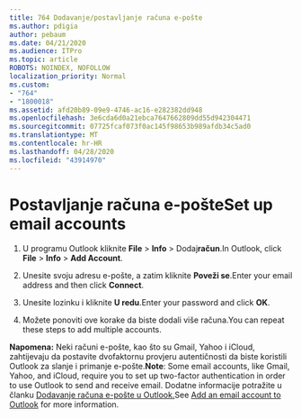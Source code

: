 ```yaml
---
title: 764 Dodavanje/postavljanje računa e-pošte
ms.author: pdigia
author: pebaum
ms.date: 04/21/2020
ms.audience: ITPro
ms.topic: article
ROBOTS: NOINDEX, NOFOLLOW
localization_priority: Normal
ms.custom:
- "764"
- "1800018"
ms.assetid: afd20b89-09e9-4746-ac16-e282382dd948
ms.openlocfilehash: 3e6cda6d0a21ebca7647662809dd55d942304471
ms.sourcegitcommit: 07725fcaf073f0ac145f98653b989afdb34c5ad0
ms.translationtype: MT
ms.contentlocale: hr-HR
ms.lasthandoff: 04/28/2020
ms.locfileid: "43914970"
---
```

# <a name="set-up-email-accounts"></a><span data-ttu-id="b7d7b-102">Postavljanje računa e-pošte</span><span class="sxs-lookup"><span data-stu-id="b7d7b-102">Set up email accounts</span></span>

1. <span data-ttu-id="b7d7b-103">U programu Outlook kliknite **File** > **Info** > Dodaj**račun**.</span><span class="sxs-lookup"><span data-stu-id="b7d7b-103">In Outlook, click **File** > **Info** > **Add Account**.</span></span>

2. <span data-ttu-id="b7d7b-104">Unesite svoju adresu e-pošte, a zatim kliknite **Poveži se**.</span><span class="sxs-lookup"><span data-stu-id="b7d7b-104">Enter your email address and then click **Connect**.</span></span>

3. <span data-ttu-id="b7d7b-105">Unesite lozinku i kliknite **U redu**.</span><span class="sxs-lookup"><span data-stu-id="b7d7b-105">Enter your password and click **OK**.</span></span>

4. <span data-ttu-id="b7d7b-106">Možete ponoviti ove korake da biste dodali više računa.</span><span class="sxs-lookup"><span data-stu-id="b7d7b-106">You can repeat these steps to add multiple accounts.</span></span>

<span data-ttu-id="b7d7b-107">**Napomena:** Neki računi e-pošte, kao što su Gmail, Yahoo i iCloud, zahtijevaju da postavite dvofaktornu provjeru autentičnosti da biste koristili Outlook za slanje i primanje e-pošte.</span><span class="sxs-lookup"><span data-stu-id="b7d7b-107">**Note**: Some email accounts, like Gmail, Yahoo, and iCloud, require you to set up two-factor authentication in order to use Outlook to send and receive email.</span></span> <span data-ttu-id="b7d7b-108">Dodatne informacije potražite u članku [Dodavanje računa e-pošte u Outlook.](https://support.office.com/article/6e27792a-9267-4aa4-8bb6-c84ef146101b.aspx)</span><span class="sxs-lookup"><span data-stu-id="b7d7b-108">See [Add an email account to Outlook](https://support.office.com/article/6e27792a-9267-4aa4-8bb6-c84ef146101b.aspx) for more information.</span></span>
  